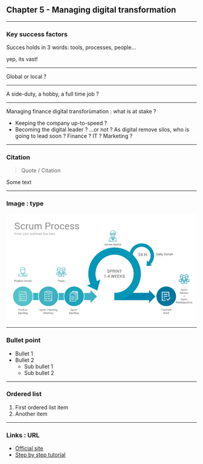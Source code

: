## Chapter 5 - Managing digital transformation

----

### Key success factors

Succes holds in 3 words: tools, processes, people…   

yep, its vast!

----

Global or local ?

----

A side-duty, a hobby, a full time job ?

----

Managing finance digital transforùmation : what is at stake ? 

- Keeping the company up-to-speed ?
- Becoming the digital leader ? ...or not ? As digital remove silos, who is going to lead soon ? Finance ? IT ? Marketing ? 

----

### Citation

> Quote / Citation

Some text

----

### Image : type

<img src="images/scrum-process.jpg" style="background:none; border:none; box-shadow:none;"/>

----

### Bullet point

* Bullet 1
* Bullet 2
  * Sub bullet 1
  * Sub bullet 2

----

### Ordered list 

1. First ordered list item
2. Another item

----

### Links : URL 

* [Official site](https://git-scm.com/book/en/v2)
* [Step by step tutorial](https://www.atlassian.com/git/tutorials/what-is-git)
